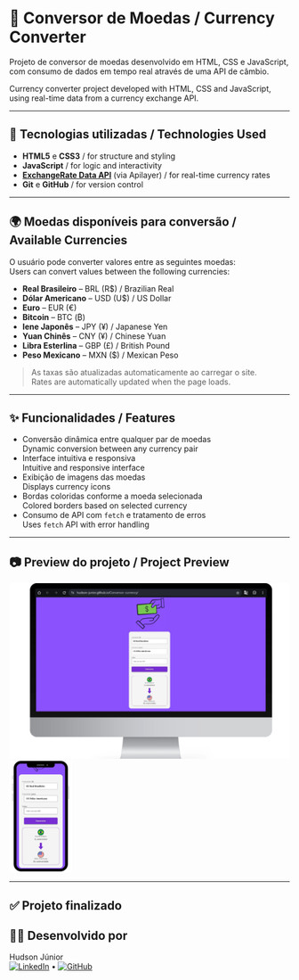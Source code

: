 # 💱 Conversor de Moedas / Currency Converter

Projeto de conversor de moedas desenvolvido em HTML, CSS e JavaScript, com consumo de dados em tempo real através de uma API de câmbio.

Currency converter project developed with HTML, CSS and JavaScript, using real-time data from a currency exchange API.

---

## 🚀 Tecnologias utilizadas / Technologies Used

- **HTML5** e **CSS3** / for structure and styling  
- **JavaScript** / for logic and interactivity  
- **[ExchangeRate Data API](https://apilayer.com/marketplace/exchangerates_data-api)** (via Apilayer) / for real-time currency rates  
- **Git** e **GitHub** / for version control  

---

## 🌍 Moedas disponíveis para conversão / Available Currencies

O usuário pode converter valores entre as seguintes moedas:  
Users can convert values between the following currencies:

- **Real Brasileiro** – BRL (R$) / Brazilian Real  
- **Dólar Americano** – USD (U$) / US Dollar  
- **Euro** – EUR (€)  
- **Bitcoin** – BTC (₿)  
- **Iene Japonês** – JPY (¥) / Japanese Yen  
- **Yuan Chinês** – CNY (¥) / Chinese Yuan  
- **Libra Esterlina** – GBP (£) / British Pound  
- **Peso Mexicano** – MXN ($) / Mexican Peso  

> As taxas são atualizadas automaticamente ao carregar o site.  
> Rates are automatically updated when the page loads.

---

## ✨ Funcionalidades / Features

- Conversão dinâmica entre qualquer par de moedas  
  Dynamic conversion between any currency pair  
- Interface intuitiva e responsiva  
  Intuitive and responsive interface  
- Exibição de imagens das moedas  
  Displays currency icons  
- Bordas coloridas conforme a moeda selecionada  
  Colored borders based on selected currency  
- Consumo de API com `fetch` e tratamento de erros  
  Uses `fetch` API with error handling  

---

## 📷 Preview do projeto / Project Preview

<p aling="center">
  <img src="assets/desktop.png" alt="Versão desktop" heigth="150px"/>
  <img src="assets/mobile.png" alt="Versão mobile" height="200px"/>
</p>

---

## ✅ Projeto finalizado

## 🧑‍💻 Desenvolvido por

Hudson Júnior  
[![LinkedIn](https://img.shields.io/badge/LinkedIn-0A66C2?style=flat&logo=linkedin&logoColor=white)](https://www.linkedin.com/in/ohudsonjunior) • [![GitHub](https://img.shields.io/badge/GitHub-100000?style=flat&logo=github&logoColor=white)](https://github.com/hudson-junior)
